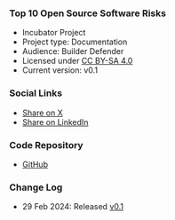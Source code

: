 ### Top 10 Open Source Software Risks
* <i class="fas fa-egg"></i> Incubator Project
* Project type: <i class="fas fa-file-alt"></i> Documentation
* Audience: <i class="fas fa-toolbox"></i> Builder <i class="fas fa-shield-alt"></i> Defender
* Licensed under [CC BY-SA 4.0](https://creativecommons.org/licenses/by-sa/4.0/legalcode.en)
* Current version: v0.1

### Social Links
* [Share on X](https://twitter.com/intent/tweet?url=https://owasp.org/www-project-open-source-software-top-10/&text=Check%20out%20the%20OWASP%20Top%2010%20for%20Open%20Source%20Software%20project:%20)
* [Share on LinkedIn](https://www.linkedin.com/sharing/share-offsite/?url=https://owasp.org/www-project-open-source-software-top-10/)

### Code Repository
* [GitHub](https://github.com/OWASP/www-project-open-source-software-top-10)

### Change Log
* 29 Feb 2024: Released [v0.1](https://github.com/OWASP/www-project-open-source-software-top-10/releases/v0.1)
